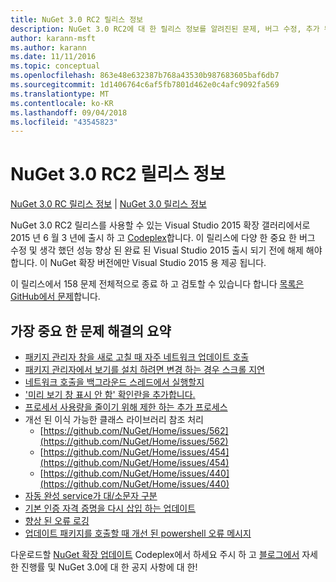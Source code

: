 ```yaml
---
title: NuGet 3.0 RC2 릴리스 정보
description: NuGet 3.0 RC2에 대 한 릴리스 정보를 알려진된 문제, 버그 수정, 추가 된 기능 및 Dcr 포함 합니다.
author: karann-msft
ms.author: karann
ms.date: 11/11/2016
ms.topic: conceptual
ms.openlocfilehash: 863e48e632387b768a43530b987683605baf6db7
ms.sourcegitcommit: 1d1406764c6af5fb7801d462e0c4afc9092fa569
ms.translationtype: MT
ms.contentlocale: ko-KR
ms.lasthandoff: 09/04/2018
ms.locfileid: "43545823"
---
```

# <a name="nuget-30-rc2-release-notes"></a>NuGet 3.0 RC2 릴리스 정보

[NuGet 3.0 RC 릴리스 정보](../release-notes/nuget-3.0-RC.md) | [NuGet 3.0 릴리스 정보](../release-notes/nuget-3.0.0.md)

NuGet 3.0 RC2 릴리스를 사용할 수 있는 Visual Studio 2015 확장 갤러리에서로 2015 년 6 월 3 년에 출시 하 고 [Codeplex](https://nuget.codeplex.com/releases/view/615507)합니다. 이 릴리스에 다양 한 중요 한 버그 수정 및 생각 했던 성능 향상 된 완료 된 Visual Studio 2015 출시 되기 전에 해제 해야 합니다. 이 NuGet 확장 버전에만 Visual Studio 2015 용 제공 됩니다.

이 릴리스에서 158 문제 전체적으로 종료 하 고 검토할 수 있습니다 합니다 [목록은 GitHub에서 문제](https://github.com/NuGet/Home/issues?utf8=%E2%9C%93&q=is%3Aclosed+milestone%3A3.0.0-RTM+sort%3Aupdated-asc+updated%3A%3C%3D2015-06-01)합니다.

## <a name="summary-of-top-issues-resolved"></a>가장 중요 한 문제 해결의 요약

* [패키지 관리자 창을 새로 고칠 때 자주 네트워크 업데이트 호출](https://github.com/NuGet/Home/issues/515)
* [패키지 관리자에서 보기를 설치 하려면 변경 하는 경우 스크롤 지연](https://github.com/NuGet/Home/issues/519)
* [네트워크 호출을 백그라운드 스레드에서 실행할지](https://github.com/NuGet/Home/issues/516)
* ['미리 보기 창 표시 안 함' 확인란을 추가합니다.](https://github.com/NuGet/Home/issues/566)
* [프로세서 사용량을 줄이기 위해 제한 하는 추가 프로세스](https://github.com/NuGet/Home/issues/356)
* 개선 된 이식 가능한 클래스 라이브러리 참조 처리
    * [https://github.com/NuGet/Home/issues/562](https://github.com/NuGet/Home/issues/562)
    * [https://github.com/NuGet/Home/issues/454](https://github.com/NuGet/Home/issues/454)
    * [https://github.com/NuGet/Home/issues/440](https://github.com/NuGet/Home/issues/440)
* [자동 완성 service가 대/소문자 구분](https://github.com/NuGet/Home/issues/198)
* [기본 인증 자격 증명을 다시 삽입 하는 업데이트](https://github.com/NuGet/Home/issues/456)
* [향상 된 오류 로깅](https://github.com/NuGet/Home/issues/407)
* [업데이트 패키지를 호출할 때 개선 된 powershell 오류 메시지](https://github.com/NuGet/Home/issues/5)

다운로드할 [NuGet 확장 업데이트](https://nuget.codeplex.com/releases/view/615507) Codeplex에서 하세요 주시 하 고 [블로그에서](http://blog.nuget.org) 자세한 진행률 및 NuGet 3.0에 대 한 공지 사항에 대 한!